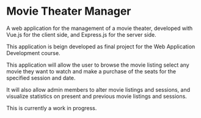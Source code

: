 # Movie Theater Manager
A web application for the management of a movie theater, developed with Vue.js for the client side, and Express.js for the server side.

This application is beign developed as final project for the Web Application Development course.

This application will allow the user to browse the movie listing select any movie they want to watch and make a purchase of the seats for the specified session and date.

It will also allow admin members to alter movie listings and sessions, and visualize statistics on present and previous movie listings and sessions.

This is currently a work in progress.
